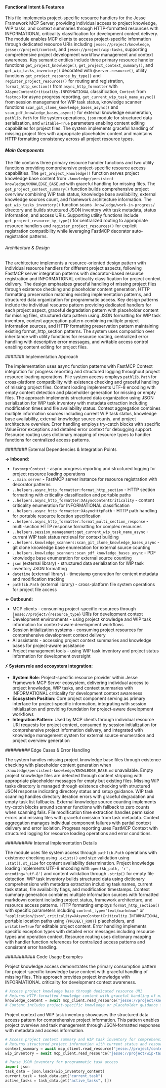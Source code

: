 <!-- CACHE_METADATA_START -->
<!-- Source File: {PROJECT_ROOT}/jesse-framework-mcp/jesse_framework_mcp/resources/project_resources.py -->
<!-- Cached On: 2025-07-05T14:34:27.952209 -->
<!-- Source Modified: 2025-07-05T12:54:31.443198 -->
<!-- Cache Version: 1.0 -->
<!-- CACHE_METADATA_END -->

#### Functional Intent & Features

This file implements project-specific resource handlers for the Jesse Framework MCP Server, providing individual access to project knowledge, WIP tasks, and context summaries through HTTP-formatted resources with INFORMATIONAL criticality classification for development context delivery. The module enables MCP clients to access project-specific information through dedicated resource URIs including `jesse://project/knowledge`, `jesse://project/context`, and `jesse://project/wip-tasks`, supporting comprehensive project development workflow management and context awareness. Key semantic entities include three primary resource handler functions `get_project_knowledge()`, `get_project_context_summary()`, and `get_wip_tasks_inventory()` decorated with `@server.resource()`, utility functions `get_project_resource_by_type()` and `register_project_resources()` for routing and registration, `format_http_section()` from `async_http_formatter` with `XAsyncContentCriticality.INFORMATIONAL` classification, `Context` from `fastmcp` for async progress reporting, `get_current_wip_task_name_async()` from session management for WIP task status, knowledge scanner functions `scan_git_clone_knowledge_bases_async()` and `scan_pdf_knowledge_bases_async()` for external knowledge enumeration, `pathlib.Path` for file system operations, `json` module for structured data serialization, and `writable=True` parameters enabling content editing capabilities for project files. The system implements graceful handling of missing project files with appropriate placeholder content and maintains HTTP formatting consistency across all project resource types.

##### Main Components

The file contains three primary resource handler functions and two utility functions providing comprehensive project-specific resource access capabilities. The `get_project_knowledge()` function serves project knowledge base content from `.knowledge/persistent-knowledge/KNOWLEDGE_BASE.md` with graceful handling for missing files. The `get_project_context_summary()` function builds comprehensive project overview combining WIP task status, knowledge base availability, external knowledge sources count, and framework architecture information. The `get_wip_tasks_inventory()` function scans `.knowledge/work-in-progress/` directory and builds structured JSON inventory with task metadata, status information, and access URIs. Supporting utility functions include `get_project_resource_by_type()` for centralized routing to appropriate resource handlers and `register_project_resources()` for explicit registration compatibility while leveraging FastMCP decorator auto-registration patterns.

###### Architecture & Design

The architecture implements a resource-oriented design pattern with individual resource handlers for different project aspects, following FastMCP server integration patterns with decorator-based resource registration and INFORMATIONAL criticality classification for project context delivery. The design emphasizes graceful handling of missing project files through existence checking and placeholder content generation, HTTP formatting preservation matching existing implementation patterns, and structured data organization for programmatic access. Key design patterns include the individual resource pattern providing dedicated handlers for each project aspect, graceful degradation pattern with placeholder content for missing files, structured data pattern using JSON formatting for WIP task inventory, context aggregation pattern combining multiple project information sources, and HTTP formatting preservation pattern maintaining existing format_http_section patterns. The system uses composition over inheritance with utility functions for resource routing, centralized error handling with descriptive error messages, and writable access control enabling content editing for project files.

####### Implementation Approach

The implementation uses async function patterns with FastMCP Context integration for progress reporting and structured logging throughout project resource loading operations. File system access employs `pathlib.Path` for cross-platform compatibility with existence checking and graceful handling of missing project files. Content loading implements UTF-8 encoding with empty content detection and placeholder generation for missing or empty files. The approach implements structured data organization using JSON serialization for WIP task inventory with metadata extraction including modification times and file availability status. Context aggregation combines multiple information sources including current WIP task status, knowledge base availability, external knowledge source counts, and project architecture overview. Error handling employs try-catch blocks with specific ValueError exceptions and detailed error context for debugging support. Resource routing uses dictionary mapping of resource types to handler functions for centralized access patterns.

######## External Dependencies & Integration Points

**→ Inbound:**
- `fastmcp:Context` - async progress reporting and structured logging for project resource loading operations
- `..main:server` - FastMCP server instance for resource registration with decorator patterns
- `..helpers.async_http_formatter:format_http_section` - HTTP section formatting with criticality classification and portable paths
- `..helpers.async_http_formatter:XAsyncContentCriticality` - content criticality enumeration for INFORMATIONAL classification
- `..helpers.async_http_formatter:XAsyncHttpPath` - HTTP path handling for portable resource location specification
- `..helpers.async_http_formatter:format_multi_section_response` - multi-section HTTP response formatting for complex resources
- `..helpers.session_management:get_current_wip_task_name_async` - current WIP task status retrieval for context building
- `..helpers.knowledge_scanners:scan_git_clone_knowledge_bases_async` - git clone knowledge base enumeration for external source counting
- `..helpers.knowledge_scanners:scan_pdf_knowledge_bases_async` - PDF knowledge base enumeration for external source counting
- `json` (external library) - structured data serialization for WIP task inventory JSON formatting
- `datetime` (external library) - timestamp generation for content metadata and modification tracking
- `pathlib.Path` (external library) - cross-platform file system operations for project file access

**← Outbound:**
- MCP clients - consuming project-specific resources through `jesse://project/{resource_type}` URIs for development context
- Development environments - using project knowledge and WIP task information for context-aware development workflows
- Session initialization systems - consuming project resources for comprehensive development context delivery
- AI assistants - accessing project context summaries and knowledge bases for project-aware assistance
- Project management tools - using WIP task inventory and project status information for development oversight

**⚡ System role and ecosystem integration:**
- **System Role**: Project-specific resource provider within Jesse Framework MCP Server ecosystem, delivering individual access to project knowledge, WIP tasks, and context summaries with INFORMATIONAL criticality for development context awareness
- **Ecosystem Position**: Core project component serving as primary interface for project-specific information, integrating with session initialization and providing foundation for project-aware development workflows
- **Integration Pattern**: Used by MCP clients through individual resource URI requests for project context, consumed by session initialization for comprehensive project information delivery, and integrated with knowledge management system for external source enumeration and project overview generation

######### Edge Cases & Error Handling

The system handles missing project knowledge base files through existence checking with placeholder content generation when `.knowledge/persistent-knowledge/KNOWLEDGE_BASE.md` unavailable. Empty project knowledge files are detected through content stripping with appropriate placeholder messages for empty but existing files. Missing WIP tasks directory is managed through existence checking with structured JSON response indicating directory status and setup guidance. WIP task scanning handles directory iteration errors with graceful degradation and empty task list fallbacks. External knowledge source counting implements try-catch blocks around scanner functions with fallback to zero counts when scanning fails. File modification time extraction handles permission errors and missing files with graceful omission from task metadata. Context aggregation manages individual component failures with partial context delivery and error isolation. Progress reporting uses FastMCP Context with structured logging for resource loading operations and error conditions.

########## Internal Implementation Details

The module uses file system access through `pathlib.Path` operations with existence checking using `.exists()` and size validation using `.stat().st_size` for content availability determination. Project knowledge loading implements UTF-8 encoding with `open(kb_path, 'r', encoding='utf-8')` and content validation through `.strip()` for empty file detection. WIP task inventory builds structured data using dictionary comprehensions with metadata extraction including task names, current task status, file availability flags, and modification timestamps. Context summary generation combines multiple information sources with formatted markdown content including project status, framework architecture, and resource access patterns. HTTP formatting employs `format_http_section()` with specific parameters including `content_type="text/markdown"` or `"application/json"`, `criticality=XAsyncContentCriticality.INFORMATIONAL`, portable location paths using `{PROJECT_ROOT}` placeholders, and `writable=True` for editable project content. Error handling implements specific exception types with detailed error messages including resource types and operation context. Resource routing uses dictionary mapping with handler function references for centralized access patterns and consistent error handling.

########### Code Usage Examples

Project knowledge access demonstrates the primary consumption pattern for project-specific knowledge base content with graceful handling of missing files. This approach provides project knowledge with INFORMATIONAL criticality for development context awareness.

```python
# Access project knowledge base through dedicated resource URI
# Returns HTTP-formatted knowledge content with graceful handling of missing files
knowledge_content = await mcp_client.read_resource("jesse://project/knowledge")
# Content includes project-specific knowledge or placeholder guidance for missing files
```

Project context and WIP task inventory showcases the structured data access pattern for comprehensive project information. This pattern enables project overview and task management through JSON-formatted responses with metadata and access information.

```python
# Access project context summary and WIP task inventory for comprehensive project overview
# Returns structured project information with current status and resource access patterns
context_summary = await mcp_client.read_resource("jesse://project/context")
wip_inventory = await mcp_client.read_resource("jesse://project/wip-tasks")

# Parse JSON inventory for programmatic task access
import json
task_data = json.loads(wip_inventory_content)
current_task = task_data.get("current_task")
active_tasks = task_data.get("active_tasks", [])
```